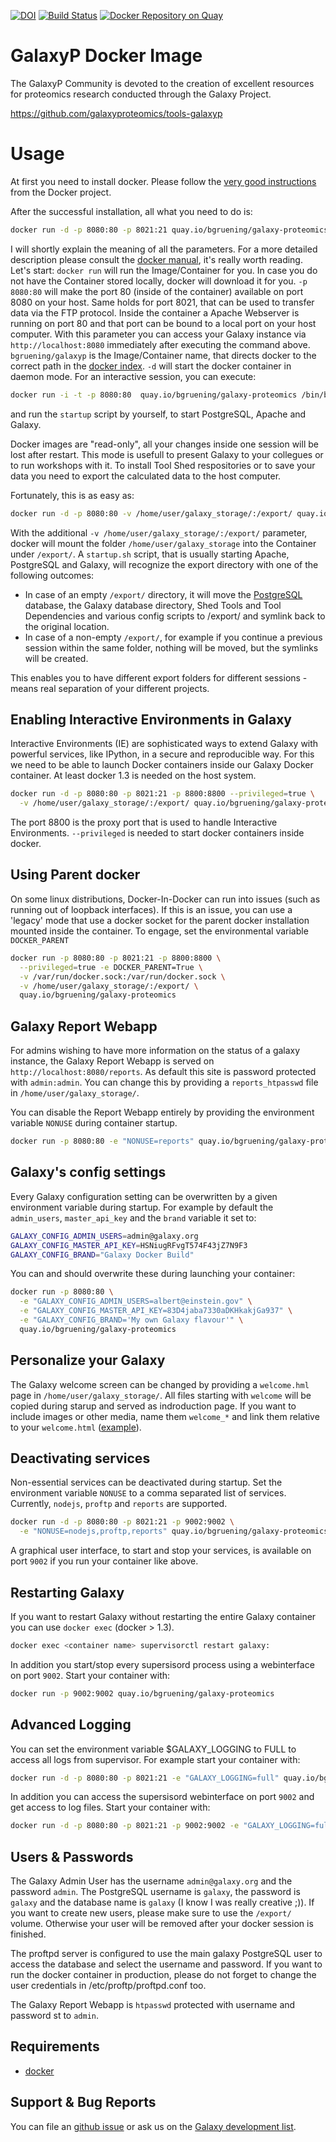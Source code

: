 [![DOI](https://zenodo.org/badge/31227243.svg)](https://zenodo.org/badge/latestdoi/31227243)
[![Build Status](https://travis-ci.org/galaxyproteomics/docker-galaxyp.svg?branch=master)](https://travis-ci.org/galaxyproteomics/docker-galaxyp)
[![Docker Repository on Quay](https://quay.io/repository/bgruening/galaxy-proteomics/status "Docker Repository on Quay")](https://quay.io/repository/bgruening/galaxy-proteomics)

GalaxyP Docker Image
====================

The GalaxyP Community is devoted to the creation of excellent resources for proteomics research conducted through the Galaxy Project.

https://github.com/galaxyproteomics/tools-galaxyp

Usage
=====

At first you need to install docker. Please follow the [very good instructions](https://docs.docker.com/installation/) from the Docker project.

After the successful installation, all what you need to do is:

  ```sh
  docker run -d -p 8080:80 -p 8021:21 quay.io/bgruening/galaxy-proteomics
  ```

I will shortly explain the meaning of all the parameters. For a more detailed description please consult the [docker manual](http://docs.docker.io/), it's really worth reading.
Let's start: ``docker run`` will run the Image/Container for you. In case you do not have the Container stored locally, docker will download it for you. ``-p 8080:80`` will make the port 80 (inside of the container) available on port 8080 on your host. Same holds for port 8021, that can be used to transfer data via the FTP protocol. Inside the container a Apache Webserver is running on port 80 and that port can be bound to a local port on your host computer. With this parameter you can access your Galaxy instance via ``http://localhost:8080`` immediately after executing the command above. ``bgruening/galaxyp`` is the Image/Container name, that directs docker to the correct path in the [docker index](https://index.docker.io/u/bgruening/galaxyp/). ``-d`` will start the docker container in daemon mode. For an interactive session, you can execute:

  ```sh
  docker run -i -t -p 8080:80  quay.io/bgruening/galaxy-proteomics /bin/bash
  ```

and run the ``` startup ``` script by yourself, to start PostgreSQL, Apache and Galaxy.

Docker images are "read-only", all your changes inside one session will be lost after restart. This mode is usefull to present Galaxy to your collegues or to run workshops with it. To install Tool Shed respositories or to save your data you need to export the calculated data to the host computer.

Fortunately, this is as easy as:

  ```sh
  docker run -d -p 8080:80 -v /home/user/galaxy_storage/:/export/ quay.io/bgruening/galaxy-proteomics
  ```

With the additional ``-v /home/user/galaxy_storage/:/export/`` parameter, docker will mount the folder ``/home/user/galaxy_storage`` into the Container under ``/export/``. A ``startup.sh`` script, that is usually starting Apache, PostgreSQL and Galaxy, will recognize the export directory with one of the following outcomes:

  - In case of an empty ``/export/`` directory, it will move the [PostgreSQL](http://www.postgresql.org/) database, the Galaxy database directory, Shed Tools and Tool Dependencies and various config scripts to /export/ and symlink back to the original location.
  - In case of a non-empty ``/export/``, for example if you continue a previous session within the same folder, nothing will be moved, but the symlinks will be created.

This enables you to have different export folders for different sessions - means real separation of your different projects.


Enabling Interactive Environments in Galaxy
-------------------------------------------

Interactive Environments (IE) are sophisticated ways to extend Galaxy with powerful services, like IPython, in a secure and reproducible way.
For this we need to be able to launch Docker containers inside our Galaxy Docker container. At least docker 1.3 is needed on the host system.

  ```bash
  docker run -d -p 8080:80 -p 8021:21 -p 8800:8800 --privileged=true \
    -v /home/user/galaxy_storage/:/export/ quay.io/bgruening/galaxy-proteomics
  ```

The port 8800 is the proxy port that is used to handle Interactive Environments. ``--privileged`` is needed to start docker containers inside docker.

Using Parent docker
-------------------
On some linux distributions, Docker-In-Docker can run into issues (such as running out of loopback interfaces). If this is an issue, you can use a 'legacy' mode that use a docker socket for the parent docker installation mounted inside the container. To engage, set the environmental variable `DOCKER_PARENT`
  
  ```bash
  docker run -p 8080:80 -p 8021:21 -p 8800:8800 \
    --privileged=true -e DOCKER_PARENT=True \
    -v /var/run/docker.sock:/var/run/docker.sock \
    -v /home/user/galaxy_storage/:/export/ \
    quay.io/bgruening/galaxy-proteomics
  ```

Galaxy Report Webapp
--------------------

For admins wishing to have more information on the status of a galaxy instance, the Galaxy Report Webapp is served on `http://localhost:8080/reports`. As default this site is password protected with `admin:admin`. You can change this by providing a `reports_htpasswd` file in `/home/user/galaxy_storage/`.

You can disable the Report Webapp entirely by providing the environment variable `NONUSE` during container startup.

  ```bash
  docker run -p 8080:80 -e "NONUSE=reports" quay.io/bgruening/galaxy-proteomics
  ```

Galaxy's config settings
------------------------

Every Galaxy configuration setting can be overwritten by a given environment variable during startup. For example by default the `admin_users`, `master_api_key` and the `brand` variable it set to:

  ```sh
  GALAXY_CONFIG_ADMIN_USERS=admin@galaxy.org
  GALAXY_CONFIG_MASTER_API_KEY=HSNiugRFvgT574F43jZ7N9F3
  GALAXY_CONFIG_BRAND="Galaxy Docker Build"
  ```

You can and should overwrite these during launching your container:

  ```bash
  docker run -p 8080:80 \
    -e "GALAXY_CONFIG_ADMIN_USERS=albert@einstein.gov" \
    -e "GALAXY_CONFIG_MASTER_API_KEY=83D4jaba7330aDKHkakjGa937" \
    -e "GALAXY_CONFIG_BRAND='My own Galaxy flavour'" \
    quay.io/bgruening/galaxy-proteomics
  ```

Personalize your Galaxy
-----------------------

The Galaxy welcome screen can be changed by providing a `welcome.hml` page in `/home/user/galaxy_storage/`. All files starting with `welcome` will be copied during starup and served as indroduction page. If you want to include images or other media, name them `welcome_*` and link them relative to your `welcome.html` ([example](`https://github.com/bgruening/docker-galaxy-stable/blob/master/galaxy/welcome.html`)).


Deactivating services
---------------------

Non-essential services can be deactivated during startup. Set the environment variable `NONUSE` to a comma separated list of services. Currently, `nodejs`, `proftp` and `reports` are supported.

  ```bash
  docker run -d -p 8080:80 -p 8021:21 -p 9002:9002 \
    -e "NONUSE=nodejs,proftp,reports" quay.io/bgruening/galaxy-proteomics
  ```

A graphical user interface, to start and stop your services, is available on port `9002` if you run your container like above.


Restarting Galaxy
-----------------

If you want to restart Galaxy without restarting the entire Galaxy container you can use `docker exec` (docker > 1.3).

  ```sh
  docker exec <container name> supervisorctl restart galaxy:
  ```

In addition you start/stop every supersisord process using a webinterface on port `9002`. Start your container with:

  ```sh
  docker run -p 9002:9002 quay.io/bgruening/galaxy-proteomics
  ```

Advanced Logging
----------------

You can set the environment variable $GALAXY_LOGGING to FULL to access all logs from supervisor. For example start your container with:

  ```sh
  docker run -d -p 8080:80 -p 8021:21 -e "GALAXY_LOGGING=full" quay.io/bgruening/galaxy-proteomics
  ```

In addition you can access the supersisord webinterface on port `9002` and get access to log files. Start your container with:

  ```sh
  docker run -d -p 8080:80 -p 8021:21 -p 9002:9002 -e "GALAXY_LOGGING=full" quay.io/bgruening/galaxy-proteomics
  ```


Users & Passwords
-----------------

The Galaxy Admin User has the username ``admin@galaxy.org`` and the password ``admin``.
The PostgreSQL username is ``galaxy``, the password is ``galaxy`` and the database name is ``galaxy`` (I know I was really creative ;)).
If you want to create new users, please make sure to use the ``/export/`` volume. Otherwise your user will be removed after your docker session is finished.

The proftpd server is configured to use the main galaxy PostgreSQL user to access the database and select the username and password. If you want to run the 
docker container in production, please do not forget to change the user credentials in /etc/proftp/proftpd.conf too.

The Galaxy Report Webapp is `htpasswd` protected with username and password st to `admin`.



Requirements
------------

- [docker](https://www.docker.io/gettingstarted/#h_installation)



Support & Bug Reports
---------------------

You can file an [github issue](https://github.com/bgruening/docker-galaxyp/issues) or ask
us on the [Galaxy development list](http://lists.bx.psu.edu/listinfo/galaxy-dev).
